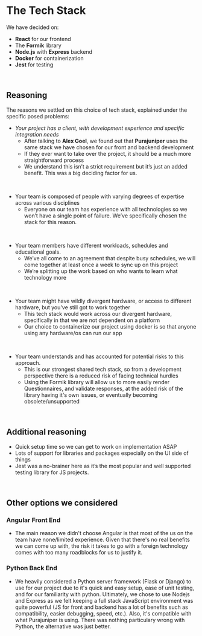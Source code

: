 # The Tech Stack

We have decided on:
- **React** for our frontend
- The **Formik** library
- **Node.js** with **Express** backend
- **Docker** for containerization
- **Jest** for testing

$~$

## Reasoning
The reasons we settled on this choice of tech stack, explained under the specific posed problems:
- *Your project has a client, with development experience and specific integration needs*
  - After talking to **Alex Goel**, we found out that **Purajuniper** uses the same stack we have chosen for our front and backend development
  - If they ever want to take over the project, it should be a much more straightforward process
  - We understand this isn’t a strict requirement but it’s just an added benefit. This was a big deciding factor for us.

$~$
- Your team is composed of people with varying degrees of expertise across various disciplines
  - Everyone on our team has experience with all technologies so we won’t have a single point of failure. We’ve specifically chosen the stack for this reason.

$~$
- Your team members have different workloads, schedules and educational goals.
  - We’ve all come to an agreement that despite busy schedules, we will come together at least once a week to sync up on this project
  - We’re splitting up the work based on who wants to learn what technology more

$~$
- Your team might have wildly divergent hardware, or access to different hardware, but you've still got to work together
  - This tech stack would work across our divergent hardware, specifically in that we are not dependent on a platform
  - Our choice to containerize our project using docker is so that anyone using any hardware/os can run our app

$~$
- Your team understands and has accounted for potential risks to this approach.
  - This is our strongest shared tech stack, so from a development perspective there is a reduced risk of facing technical hurdles
  - Using the Formik library will allow us to more easily render Questionnaires, and validate responses, at the added risk of the library having it's own issues, or eventually becoming obsolete/unsupported

$~$
## Additional reasoning
- Quick setup time so we can get to work on implementation ASAP
- Lots of support for libraries and packages especially on the UI side of things
- Jest was a no-brainer here as it’s the most popular and well supported testing library for JS projects.

$~$
## Other options we considered
### Angular Front End
  - The main reason we didn't choose Angular is that most of the us on the team have none/limited experience. Given that there's no real benefits we can come up with, the risk it takes to go with a foreign technology comes with too many roadblocks for us to justify it. 
### Python Back End
  - We heavily considered a Python server framework (Flask or Django) to use for our project due to it's quick and easy setup, ease of unit testing, and for our familiarity with python. Ultimately, we chose to use Nodejs and Express as we felt keeping a full stack JavaScript environment was quite powerful (JS for front and backend has a lot of benefits such as compatibility, easier debugging, speed, etc.). Also, it's compatible with what Purajuniper is using. There was nothing particulary wrong with Python, the alternative was just better.
